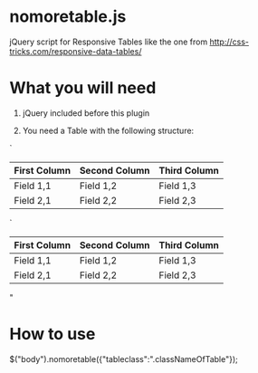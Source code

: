 nomoretable.js
==============

jQuery script for Responsive Tables like the one from http://css-tricks.com/responsive-data-tables/


What you will need
==================
1. jQuery included before this plugin

2. You need a Table with the following structure:


`<table class="anyClassName">
	<thead>
		<th>First Column</th>
		<th>Second Column</th>
		<th>Third Column</th>
	</thead>
	<tbody>
		<tr>
			<td>Field 1,1</td>
			<td>Field 1,2</td>
			<td>Field 1,3</td>
		</tr>
		<tr>
			<td>Field 2,1</td>
			<td>Field 2,2</td>
			<td>Field 2,3</td>
		</tr>
	</tbody>
</table>`
<table class="anyClassName">
	<thead>
		<th>First Column</th>
		<th>Second Column</th>
		<th>Third Column</th>
	</thead>
	<tbody>
		<tr>
			<td>Field 1,1</td>
			<td>Field 1,2</td>
			<td>Field 1,3</td>
		</tr>
		<tr>
			<td>Field 2,1</td>
			<td>Field 2,2</td>
			<td>Field 2,3</td>
		</tr>
	</tbody>
</table>"

How to use
==========

$("body").nomoretable({"tableclass":".classNameOfTable"});
